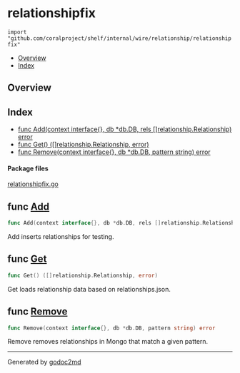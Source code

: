 

# relationshipfix
`import "github.com/coralproject/shelf/internal/wire/relationship/relationshipfix"`

* [Overview](#pkg-overview)
* [Index](#pkg-index)

## <a name="pkg-overview">Overview</a>



## <a name="pkg-index">Index</a>
* [func Add(context interface{}, db *db.DB, rels []relationship.Relationship) error](#Add)
* [func Get() ([]relationship.Relationship, error)](#Get)
* [func Remove(context interface{}, db *db.DB, pattern string) error](#Remove)


#### <a name="pkg-files">Package files</a>
[relationshipfix.go](/src/github.com/coralproject/shelf/internal/wire/relationship/relationshipfix/relationshipfix.go) 





## <a name="Add">func</a> [Add](/src/target/relationshipfix.go?s=769:849#L27)
``` go
func Add(context interface{}, db *db.DB, rels []relationship.Relationship) error
```
Add inserts relationships for testing.



## <a name="Get">func</a> [Get](/src/target/relationshipfix.go?s=427:474#L10)
``` go
func Get() ([]relationship.Relationship, error)
```
Get loads relationship data based on relationships.json.



## <a name="Remove">func</a> [Remove](/src/target/relationshipfix.go?s=1051:1116#L38)
``` go
func Remove(context interface{}, db *db.DB, pattern string) error
```
Remove removes relationships in Mongo that match a given pattern.








- - -
Generated by [godoc2md](http://godoc.org/github.com/davecheney/godoc2md)
